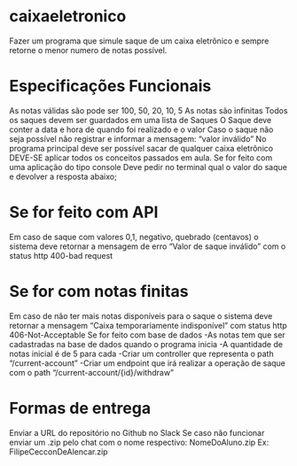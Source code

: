 # caixaeletronico
Fazer um programa que simule saque de um caixa eletrônico e sempre retorne o menor numero de notas possível.

# Especificações Funcionais
As notas válidas são pode ser 100, 50, 20, 10, 5
As notas são infinitas
Todos os saques devem ser guardados em uma lista de Saques
O Saque deve conter a data e hora de quando foi realizado e o valor
Caso o saque não seja possível não registrar e informar a mensagem: “valor inválido”
No programa principal deve ser possível sacar de qualquer caixa eletrônico
DEVE-SE aplicar todos os conceitos passados em aula.
Se for feito com uma aplicação do tipo console
Deve pedir no terminal qual o valor do saque e devolver a resposta abaixo;
# Se for feito com API
Em caso de saque com valores 0,1, negativo, quebrado (centavos) o sistema deve retornar a mensagem de erro 
“Valor de saque inválido” com o status http 400-bad request
# Se for com notas finitas
Em caso de não ter mais notas disponíveis para o saque o sistema deve retornar a mensagem 
“Caixa temporariamente indisponível” com status http 406-Not-Acceptable
Se for feito com base de dados
-As notas tem que ser cadastradas na base de dados quando o programa inicia
-A quantidade de notas inicial é de 5 para cada
-Criar um controller que representa o path “/current-account”
-Criar um endpoint que irá realizar a operação de saque com o path “/current-account/{id}/withdraw”
# Formas de entrega
Enviar a URL do repositório no Github no Slack
Se caso não funcionar enviar um .zip pelo chat com o nome respectivo: NomeDoAluno.zip
Ex: FilipeCecconDeAlencar.zip
